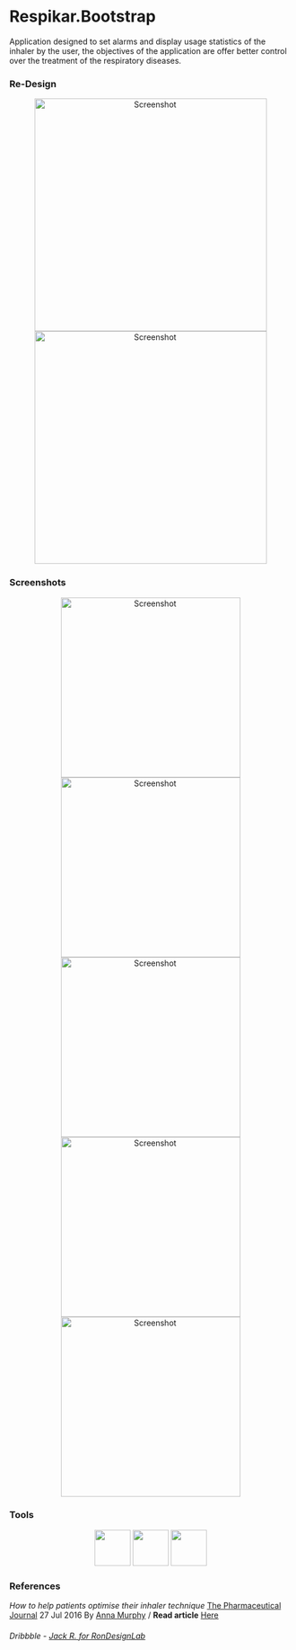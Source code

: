 # Respikar.Bootstrap

Application designed to set alarms and display usage statistics of the inhaler by the user, the objectives of the
application are offer better control over the treatment of the respiratory diseases.

### Re-Design

<p align="center">
    <img width="414" src="./app/docs/Index.png" alt="Screenshot"/>
    <img width="414" src="./app/docs/Home.png" alt="Screenshot"/>
</p>

### Screenshots

<p align="center">
    <img width="320" src="./app/docs/Alarm.png" alt="Screenshot"/>
    <img width="320" src="./app/docs/HowTo.png" alt="Screenshot"/>
    <img width="320" src="./app/docs/Profile.png" alt="Screenshot"/>
    <img width="320" src="./app/docs/SignIn.png" alt="Screenshot"/>
    <img width="320" src="./app/docs/SignUp.png" alt="Screenshot"/>
</p>

### Tools

<p align="center">

<img height="64px" src="https://cdn.vox-cdn.com/thumbor/VeEPEECslTmxDJwzV2RHXhslYpg=/0x0:1980x1320/920x613/filters:focal(832x502:1148x818):format(webp)/cdn.vox-cdn.com/uploads/chorus_image/image/65613211/microsoftedgenewlogo.5.jpg" />
<img height="64px" src="https://www.pngkey.com/png/full/146-1461373_logo-usage-browsersync-icon.png" />
<img height="64px" src="https://camo.githubusercontent.com/bec2c92468d081617cb3145a8f3d8103e268bca400f6169c3a68dc66e05c971e/68747470733a2f2f76352e676574626f6f7473747261702e636f6d2f646f63732f352e302f6173736574732f6272616e642f626f6f7473747261702d6c6f676f2d736861646f772e706e67" />

</p>

### References

<i>How to help patients optimise their inhaler technique</i>
  [The Pharmaceutical Journal](https://www.pharmaceutical-journal.com/PJ,-July-2016,-Vol-297,-No-7891/982.issue)
  27 Jul 2016 By [Anna Murphy](https://www.pharmaceutical-journal.com/anna-murphy/426.bio)
  / <b>Read
  article</b> [Here](https://www.pharmaceutical-journal.com/cpd-and-learning/learning-article/how-to-help-patients-optimise-their-inhaler-technique/20201442.article?firstPass=false)

###### Dribbble - [Jack R. for RonDesignLab](https://dribbble.com/shots/20081510-WellBeings-CBD-Inhaler-App)
